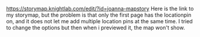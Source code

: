 https://storymap.knightlab.com/edit/?id=joanna-mapstory
Here is the link to my storymap, but the problem is that only the first page has the locationpin on, and it does not let me add multiple location pins at the same time. I tried to change the options but then when i previewed it, the map won't show. 
